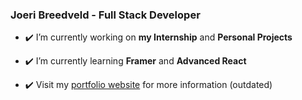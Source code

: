 ### Joeri Breedveld - Full Stack Developer

- ✔️ I’m currently working on **my Internship** and **Personal Projects**

- ✔️ I’m currently learning **Framer** and **Advanced React**

- ✔️ Visit my [portfolio website](https://joeribreedveld.com/) for more information (outdated)
